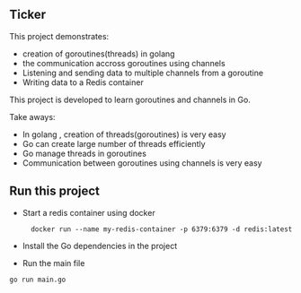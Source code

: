 ## Ticker

This project demonstrates:
-  creation of goroutines(threads) in golang 
-  the communication accross goroutines using channels
-  Listening and sending data to multiple channels from a goroutine
-  Writing data to a Redis container

This project is developed to learn goroutines and channels in Go. 

Take aways:
- In golang , creation of threads(goroutines) is very easy
- Go can create large number of threads efficiently
- Go manage threads in goroutines
- Communication between goroutines using channels is very easy

## Run this project

- Start a redis container using docker

  ```
    docker run --name my-redis-container -p 6379:6379 -d redis:latest
  ```

- Install the Go dependencies in the project
  
- Run the main file

```
go run main.go
```
